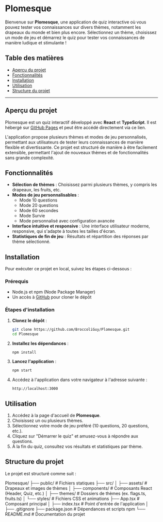 # Plomesque

Bienvenue sur **Plomesque**, une application de quiz interactive où vous pouvez tester vos connaissances sur divers thèmes, notamment les drapeaux du monde et bien plus encore. Sélectionnez un thème, choisissez un mode de jeu et démarrez le quiz pour tester vos connaissances de manière ludique et stimulante !

## Table des matières

- [Aperçu du projet](#aperçu-du-projet)
- [Fonctionnalités](#fonctionnalités)
- [Installation](#installation)
- [Utilisation](#utilisation)
- [Structure du projet](#structure-du-projet)

---

## Aperçu du projet

Plomesque est un quiz interactif développé avec **React** et **TypeScript**. Il est hébergé sur [GitHub Pages](https://broccoliguy.github.io/Plomesque/home) et peut être accédé directement via ce lien.

L'application propose plusieurs thèmes et modes de jeu personnalisés, permettant aux utilisateurs de tester leurs connaissances de manière flexible et divertissante. Ce projet est structuré de manière à être facilement extensible, permettant l'ajout de nouveaux thèmes et de fonctionnalités sans grande complexité.

## Fonctionnalités

- **Sélection de thèmes** : Choisissez parmi plusieurs thèmes, y compris les drapeaux, les fruits, etc.
- **Modes de jeu personnalisables** : 
  - Mode 10 questions
  - Mode 20 questions
  - Mode 60 secondes
  - Mode Survie
  - Mode personnalisé avec configuration avancée
- **Interface intuitive et responsive** : Une interface utilisateur moderne, responsive, qui s'adapte à toutes les tailles d'écran.
- **Statistiques de fin de jeu** : Résultats et répartition des réponses par thème sélectionné.

## Installation

Pour exécuter ce projet en local, suivez les étapes ci-dessous :

### Prérequis

- Node.js et npm (Node Package Manager)
- Un accès à [GitHub](https://github.com/) pour cloner le dépôt

### Étapes d'installation

1. **Clonez le dépôt** :

    ```bash
    git clone https://github.com/BroccoliGuy/Plomesque.git
    cd Plomesque
    ```

2. **Installez les dépendances** :

    ```bash
    npm install
    ```

3. **Lancez l'application** :

    ```bash
    npm start
    ```

4. Accédez à l'application dans votre navigateur à l'adresse suivante :

    ```
    http://localhost:3000
    ```

## Utilisation

1. Accédez à la page d'accueil de **Plomesque**.
2. Choisissez un ou plusieurs thèmes.
3. Sélectionnez votre mode de jeu préféré (10 questions, 20 questions, etc.).
4. Cliquez sur "Démarrer le quiz" et amusez-vous à répondre aux questions.
5. À la fin du quiz, consultez vos résultats et statistiques par thème.

## Structure du projet

Le projet est structuré comme suit :

Plomesque/ 
    ├── public/ # Fichiers statiques 
    ├── src/ │ 
        ├── assets/ # Drapeaux et images de thèmes │ 
        ├── components/ # Composants React (Header, Quiz, etc.) │ 
        ├── themes/ # Dossiers de thèmes (ex. flags.ts, fruits.ts) │ 
        └── styles/ # Fichiers CSS et animations 
    ├── App.tsx # Composant principal │ 
    ├── index.tsx # Point d'entrée de l'application │ 
    ├── .gitignore 
    ├── package.json # Dépendances et scripts npm 
    └── README.md # Documentation du projet